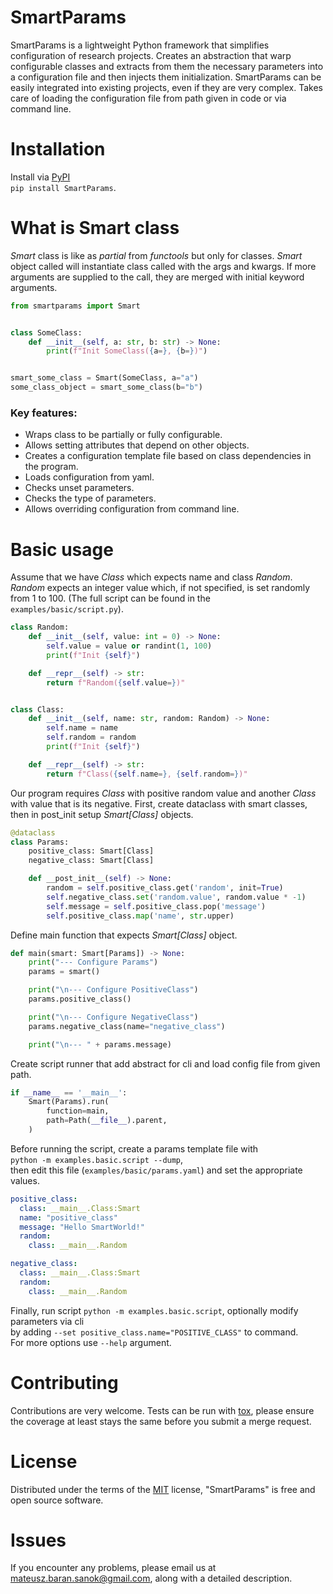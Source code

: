 # SmartParams

SmartParams is a lightweight Python framework that simplifies configuration of research projects.
Creates an abstraction that warp configurable classes and extracts from them the necessary
parameters into a configuration file and then injects them initialization. SmartParams can be easily
integrated into existing projects, even if they are very complex. Takes care of loading the
configuration file from path given in code or via command line.

# Installation

Install via [PyPI](https://pypi.org/project/SmartParams/) \
`pip install SmartParams`.

# What is Smart class

_Smart_ class is like as _partial_ from _functools_ but only for classes.
_Smart_ object called will instantiate class called with the args and kwargs. If more arguments are
supplied to the call, they are merged with initial keyword arguments.

```python
from smartparams import Smart


class SomeClass:
    def __init__(self, a: str, b: str) -> None:
        print(f"Init SomeClass({a=}, {b=})")


smart_some_class = Smart(SomeClass, a="a")
some_class_object = smart_some_class(b="b")
```

### Key features:

* Wraps class to be partially or fully configurable.
* Allows setting attributes that depend on other objects.
* Creates a configuration template file based on class dependencies in the program.
* Loads configuration from yaml.
* Checks unset parameters.
* Checks the type of parameters.
* Allows overriding configuration from command line.

# Basic usage

Assume that we have _Class_ which expects name and class _Random_.
_Random_ expects an integer value which, if not specified, is set randomly from 1 to 100.
(The full script can be found in the `examples/basic/script.py`).

```python
class Random:
    def __init__(self, value: int = 0) -> None:
        self.value = value or randint(1, 100)
        print(f"Init {self}")

    def __repr__(self) -> str:
        return f"Random({self.value=})"


class Class:
    def __init__(self, name: str, random: Random) -> None:
        self.name = name
        self.random = random
        print(f"Init {self}")

    def __repr__(self) -> str:
        return f"Class({self.name=}, {self.random=})"
```

Our program requires _Class_ with positive random value and another _Class_ with value that is its
negative. First, create dataclass with smart classes, then in post_init setup _Smart[Class]_
objects.

```python
@dataclass
class Params:
    positive_class: Smart[Class]
    negative_class: Smart[Class]

    def __post_init__(self) -> None:
        random = self.positive_class.get('random', init=True)
        self.negative_class.set('random.value', random.value * -1)
        self.message = self.positive_class.pop('message')
        self.positive_class.map('name', str.upper)
```

Define main function that expects _Smart[Class]_ object.

```python
def main(smart: Smart[Params]) -> None:
    print("--- Configure Params")
    params = smart()

    print("\n--- Configure PositiveClass")
    params.positive_class()

    print("\n--- Configure NegativeClass")
    params.negative_class(name="negative_class")

    print("\n--- " + params.message)
```

Create script runner that add abstract for cli and load config file from given path.

```python
if __name__ == '__main__':
    Smart(Params).run(
        function=main,
        path=Path(__file__).parent,
    )
```

Before running the script, create a params template file with \
`python -m examples.basic.script --dump`, \
then edit this file (`examples/basic/params.yaml`) and set the appropriate values.

```yaml
positive_class:
  class: __main__.Class:Smart
  name: "positive_class"
  message: "Hello SmartWorld!"
  random:
    class: __main__.Random

negative_class:
  class: __main__.Class:Smart
  random:
    class: __main__.Random
```

Finally, run script `python -m examples.basic.script`, optionally modify parameters via cli \
by adding `--set positive_class.name="POSITIVE_CLASS"` to command. \
For more options use `--help` argument.

# Contributing

Contributions are very welcome. Tests can be run with [tox](https://tox.readthedocs.io/en/latest/),
please ensure the coverage at least stays the same before you submit a merge request.

# License

Distributed under the terms of the [MIT](http://opensource.org/licenses/MIT) license,
"SmartParams" is free and open source software.

# Issues

If you encounter any problems, please email us at <mateusz.baran.sanok@gmail.com>, along with a
detailed description.

